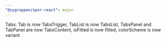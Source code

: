 ```yaml
---
"@vygruppen/spor-react": major
---
```


Tabs: Tab is now TabsTrigger, TabList is now TabsList, TabsPanel and TabPanel are now TabsContent, isFitted is now fitted, colorScheme is now variant
